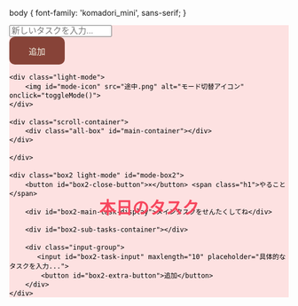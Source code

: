 <!DOCTYPE html>
<title>todotask</title>
<html lang="ja">
<head>
<meta name="viewport" content="width=device-width, initial-scale=1.0">
<style>
/* ----------------------------
   フォントと色定義
---------------------------- */
    @font-face {
        font-family: 'komadori_mini';
        src: url('komadori-mini.otf') format('opentype');
    }

    :root {
        --background: #F3F3E6;
    }

/* ----------------------------
   全体のレイアウト（html / body） - PCデフォルト
---------------------------- */
    html {
        height: 100vh;
        margin: 0;
        padding: 0;
    }

    body {
        width: 100vw;
        height: 100vh;
        margin: 0;
        padding: 0;
        display: flex;
        align-items: center;
        justify-content: center;
        font-family: 'komadori_mini', sans-serif;
        background-color: var(--background);
        overflow-x: hidden;
        gap: 40px;
        box-sizing: border-box;
    }

/* ライト・ダークモード */
    body.light-mode {
        background-color: var(--background);
        color: #333333;
    }

    body.dark-mode {
        background-color: #67403b;
        color: #F3F3E6;
    }

/* ----------------------------
   アイコン
---------------------------- */
    img {
        width: 30px;
        height: auto;
        cursor: pointer;
        transition: transform 0.2s;
        position: absolute;
        top: 10px;
        right: 10px;
        z-index: 100;
    }

    img:hover {
        transform: scale(1.1);
    }

/* ----------------------------
   メインボックス（枠） - PCデフォルト
---------------------------- */
    .box {
        width: 600px;
        height: 400px;
        display: flex;
        flex-direction: column;
        align-items: center;
        justify-content: flex-start;
        border-radius: 10px;
        box-shadow: 0 2px 6px rgba(0, 0, 0, 0.1);
        position: relative;
        flex-shrink: 0;
        padding-top: 20px;
    }

    .box.dark-mode {
        background-color: #4a62b1;
        color: white;
    }

    .box.light-mode {
        background-color: rgb(253, 225, 225);
        color: #000;
    }

    /* 見出し */
    .h1 {
        font-size: 30px;
        color: #F7465D;
        margin: 0;
        font-weight: bold;
        position: absolute;
        top: 10%;
        left: 50%;
        transform: translateX(-50%);
        text-align: center;
    }

/* ----------------------------
   入力エリア - PCデフォルト
---------------------------- */
    .input-group {
        display: flex;
        align-items: center;
        gap: 10px;
        justify-content: center;
        position: absolute;
        top: 25%;
    }

    #task-input {
        width: 400px;
        height: 50px;
        font-size: 15px;
        border-radius: 10px;
        text-align: center;
        line-height: 40px;
        padding: 0;
        resize: none;
    }

    #task-input::placeholder {
        font-size: 15px;
    }

    #extra-button {
        width: 100px;
        height: 50px;
        background-color: var(--background);
        color: #F3F3E6;
        background-color: #874338;
        font-size: 15px;
        border-radius: 10px;
        border: none;
        display: flex;
        align-items: center;
        justify-content: center;
        cursor: pointer;
    }

/* ----------------------------
   タスクリスト表示 - PCデフォルト
---------------------------- */
    /*タスクスクロール*/
    .scroll-container {
        width: 100%;
        height: 200px;
        overflow-y: auto;
        margin-top: 30%;
    }

    .all-box {
        display: flex;
        flex-direction: column;
        align-items: center;
        margin-top: 0;
        gap: 10px;
    }

    .item-box {
        width: 480px;
        display: flex;
        flex-direction: row;
        align-items: center;
        justify-content: space-between;
        background-color: #FFF2B4;
        padding: 16px;
        border-radius: 10px;
    }

    .item-box.selected {
        background-color: #ffed92;
    }

    .item-content {
        font-size: 15px;
        color: #000;
        margin: 0;
        padding: 0;
        display: flex;
        align-items: center;
        flex-grow: 1;
    }

    .remove-button {
        background: none;
        color: #F7465D;
        font-size: 15px;
        border: none;
        cursor: pointer;
        display: flex;
        align-items: center;
        justify-content: center;
        flex-shrink: 0;
    }
    
    .check-button {
        width: 20px;
        height: 20px;
        border: 2px solid #333;
        border-radius: 4px; 
        cursor: pointer;
        margin-right: 10px; 
        display: inline-block; 
        flex-shrink: 0;
    }

    .check-button.checked {
        background-color: #333;
    }

    .item-content.completed {
        text-decoration: line-through;
        color: #aaa;
    }

/* ----------------------------
   詳細box (box2) - PCデフォルト
---------------------------- */
    .box2 {
        position: fixed; /* 常に画面に固定 */
        top: 50%;
        left: 50%;
        transform: translate(-50%, -50%) translateX(100vw); /* 画面右に隠す */
        width: 600px;
        height: 400px;
        transition: transform 0.3s ease;
        border-radius: 10px;
        box-shadow: 0 2px 6px rgba(0, 0, 0, 0.1);
        display: flex;
        flex-direction: column;
        align-items: center;
        padding-top: 20px;
        z-index: 99;
    }

    .box2.show-pc { /* PC用の表示クラス */
        transform: translate(-50%, -50%) translateX(0); /* 画面中央に表示 */
    }

    .box2.dark-mode {
        background-color: #3d8860;
        color: white;
    }

    .box2.light-mode {
        background-color: rgb(253, 225, 225);
        color: #000;
    }

    .box2 .h1 {
        top: 10%;
    }

    .box2 .input-group {
        position: absolute;
        top: 25%;
        margin: 0;
        justify-content: center;
    }

    /* box2内のメインタスク表示用 */
    #box2-main-task-display {
        width: 480px;
        background-color: #ffed92;
        padding: 16px;
        border-radius: 10px;
        font-size: 18px;
        color: #000;
        text-align: center;
        margin-bottom: 20px;
        margin-top: 30%;
    }

    #box2-task-input {
        width: 400px;
        height: 50px;
        font-size: 15px;
        border-radius: 10px;
        text-align: center;
        line-height: 40px;
        padding: 0;
        resize: none;
    }

    #box2-task-input::placeholder {
        font-size: 15px;
    }

    #box2-extra-button {
        width: 100px;
        height: 50px;
        background-color: var(--background);
        color: #F3F3E6;
        background-color: #874338;
        font-size: 15px;
        border-radius: 10px;
        border: none;
        display: flex;
        align-items: center;
        justify-content: center;
        cursor: pointer;
    }

    /* box2内のサブタスク用スクロールコンテナ */
    #box2-sub-tasks-container {
        width: 100%;
        height: 200px;
        overflow-y: auto;
        display: flex;
        flex-direction: column;
        align-items: center;
        padding: 0 20px;
        margin-top: 10px;
    }

    /* box2内のサブタスク用スタイル */
    .box2 .item-box {
        width: 480px;
        display: flex;
        flex-direction: row;
        align-items: center;
        justify-content: space-between;
        background-color: #b4ffb4;
        padding: 16px;
        border-radius: 10px;
        margin-bottom: 10px;
    }

    .box2 .item-content {
        font-size: 15px;
        color: #000;
        margin: 0;
        padding: 0;
        display: flex;
        align-items: center;
        flex-grow: 1;
    }

    .box2 .remove-button,
    .box2 .check-button {
        flex-shrink: 0;
    }

    .box2 .item-content.completed {
        text-decoration: line-through;
        color: #aaa;
    }

    .item-box.selected {
        background-color: #ffed92;
    }

    /* box2を閉じるボタンの追加 */
    #box2-close-button {
        position: absolute;
        top: 10px;
        left: 10px;
        background: none;
        border: none;
        font-size: 24px;
        color: #333;
        cursor: pointer;
        z-index: 10; /* 他の要素より前面に */
    }
    .box2.dark-mode #box2-close-button {
        color: white;
    }


/* ----------------------------
   メディアクエリ (スマートフォン最適化)
---------------------------- */
    @media (max-width: 600px) {
        body {
            flex-direction: column;
            padding: 10px;
            gap: 20px;
            justify-content: flex-start;
        }

        .box {
            width: 95%;
            height: 350px;
            box-sizing: border-box;
            position: static;
            transform: none;
            margin: 0 auto;
            box-shadow: 0 1px 4px rgba(0, 0, 0, 0.1);
            padding-top: 15px;
        }

        .h1 {
            font-size: 24px;
            position: static;
            transform: none;
            margin-bottom: 20px;
            top: unset;
        }

        .input-group {
            position: static;
            transform: none;
            flex-direction: column;
            align-items: center;
            top: unset;
            margin-bottom: 15px;
        }

        #task-input, #box2-task-input {
            width: 90%;
            height: 40px;
            font-size: 14px;
            margin-bottom: 10px;
        }

        #extra-button, #box2-extra-button {
            width: 150px;
            height: 40px;
            font-size: 14px;
        }

        .scroll-container {
            width: 95%;
            height: 150px;
            margin-top: 15px;
            padding: 0 10px;
        }
        
        .item-box, .box2 .item-box, #box2-main-task-display {
            width: 95%;
            padding: 12px;
            font-size: 14px;
        }

        .item-content {
            font-size: 14px;
        }

        .remove-button, .check-button {
            font-size: 14px;
        }

        /* box2のスマートフォン専用スタイル */
        .box2 {
            top: auto; /* topの指定を解除 */
            bottom: -100vh; /* 画面下部に隠す */
            left: 0;
            width: 100vw;
            height: 80vh; /* 画面の80%の高さで表示 */
            transform: translateX(0) translateY(0); /* transformをリセットしてbottomで制御 */
            transition: bottom 0.3s ease; /* bottomプロパティをアニメーション */
            border-bottom-left-radius: 0;
            border-bottom-right-radius: 0;
            padding-top: 50px;
        }

        .box2.show-mobile { /* スマホ用の表示クラス */
            bottom: 0; /* 画面下部に表示 */
        }
        
        /* スマートフォンでのアイコン位置調整 */
        img {
            top: 10px;
            right: 10px;
        }

        .box2 .h1 {
            position: static;
            transform: none;
            margin-bottom: 20px;
            top: unset;
        }

        .box2 .input-group {
            position: static;
            transform: none;
            margin-top: 20px;
            margin-bottom: 20px;
        }

        #box2-main-task-display {
            position: static;
            transform: none;
            margin-top: 0;
        }
        
        #box2-sub-tasks-container {
            position: static;
            transform: none;
            margin-top: 10px;
            height: 180px;
        }

        /* スマホ版の閉じるボタン位置調整 */
        #box2-close-button {
            top: 15px;
            left: 15px;
            font-size: 28px; /* スマホでは少し大きめに */
        }
    }
</style>
</head>

body {
  font-family: 'komadori_mini', sans-serif;
}

<body id ="mode-body">
    <div class="box light-mode" id="mode-box">
        <span class ="h1">本日のタスク</span>
    <div class="input-group">
        <input id="task-input" maxlength="10" placeholder="新しいタスクを入力...">
        <button id="extra-button">追加</button>
    </div>

    <div class="light-mode">
        <img id="mode-icon" src="途中.png" alt="モード切替アイコン" onclick="toggleMode()">
    </div>
    
    <div class="scroll-container">
        <div class="all-box" id="main-container"></div>
    </div>

    </div>

    <div class="box2 light-mode" id="mode-box2">
        <button id="box2-close-button">×</button> <span class="h1">やること</span>
        
        <div id="box2-main-task-display">メインタスクをせんたくしてね</div>
        
        <div id="box2-sub-tasks-container"></div>

        <div class="input-group">
           <input id="box2-task-input" maxlength="10" placeholder="具体的なタスクを入力...">
            <button id="box2-extra-button">追加</button>
        </div>
    </div>

<script>
// ===============================
//        モード切り替え機能
// ===============================
    let isLight = true;

    function toggleMode() {
        const modeBody = document.getElementById('mode-body');
        const modeIcon = document.getElementById('mode-icon');
        const modeBox = document.getElementById('mode-box');
        const modeBox2 = document.getElementById('mode-box2');

        if (isLight) {
            modeBody.classList.remove('light-mode');
            modeBody.classList.add('dark-mode');

            modeBox.classList.remove('light-mode');
            modeBox.classList.add('dark-mode');

            modeBox2.classList.remove('light-mode');
            modeBox2.classList.add('dark-mode');

            modeIcon.src = '終わり.png';
        } else {
            modeBody.classList.remove('dark-mode');
            modeBody.classList.add('light-mode');

            modeBox.classList.remove('dark-mode');
            modeBox.classList.add('light-mode');

            modeBox2.classList.remove('dark-mode');
            modeBox2.classList.add('light-mode');

            modeIcon.src = '途中.png';
        }

        isLight = !isLight;
    }

// ===============================
//        要素取得（共通）
// ===============================
    const mainContainer = document.getElementById('main-container'); // メインのタスクリスト
    const extraButton = document.getElementById('extra-button');
    const taskInput = document.getElementById('task-input');
    
    const box2MainTaskDisplay = document.getElementById('box2-main-task-display'); // box2のメインタスク表示エリア
    const box2SubTasksContainer = document.getElementById('box2-sub-tasks-container'); // box2のサブタスクリスト
    const box2Input = document.getElementById('box2-task-input');
    const box2Button = document.getElementById('box2-extra-button');
    const box2 = document.getElementById('mode-box2'); // box2要素を取得
    const box2CloseButton = document.getElementById('box2-close-button'); // 閉じるボタン

    let selectedMainTask = null; // 現在選択されているメインタスク

// ===============================
//    ロード時：保存済みタスクを表示
// ===============================
    window.onload = function () {
        const savedMainTasks = JSON.parse(localStorage.getItem("mainTasks")) || [];
        savedMainTasks.forEach(taskData => {
            createTaskBox(taskData.task, taskData.completed, taskData.subTasks);
        });

        // box2の初期表示をリセット
        box2MainTaskDisplay.textContent = 'メインタスクをせんたくしてね';
        box2SubTasksContainer.innerHTML = '';
        selectedMainTask = null; // 初期化
    };

// ===============================
//     タスク追加 (メイン)
// ===============================
    extraButton.addEventListener('click', () => {
        const task = taskInput.value.trim();
        if (task === "") return;

        createTaskBox(task, false, []); // 新規タスクは未完了、サブタスクなし
        saveTasks(); // 全タスクを保存
        taskInput.value = ""; 
    });

// ===============================
//   タスク追加 (box2 サブタスク)
// ===============================
    box2Button.addEventListener('click', () => {
        const subTask = box2Input.value.trim();
        if (subTask === "" || !selectedMainTask) return; // メインタスクが選択されていない場合は何もしない

        // 選択中のメインタスクのサブタスクリストに追加
        selectedMainTask.subTasks.push({ task: subTask, completed: false });
        saveTasks(); // 全タスクを保存

        // box2にサブタスクを表示
        createSubTaskBox(subTask, false, box2SubTasksContainer, selectedMainTask); 
        box2Input.value = "";
    });

// ===============================
//    タスク保存（localStorage）
// ===============================
    function saveTasks() {
        const allMainTasks = [];
        // mainContainer内のすべてのタスクデータを収集
        mainContainer.querySelectorAll('.item-box').forEach(box => {
            const taskText = box.querySelector('.item-content').textContent;
            const completed = box.querySelector('.check-button').classList.contains('checked');
            // サブタスクは選択されたメインタスクにのみ紐づいているので、直接保存しない
            // createTaskBox関数で渡されるsubTasksは、初回ロード時にのみ使用されることを想定
            // 実際はselectedMainTaskオブジェクト経由でサブタスクを管理する
            const savedSubTasks = JSON.parse(localStorage.getItem(`subTasks_${taskText}`)) || [];
            allMainTasks.push({
                task: taskText,
                completed: completed,
                subTasks: savedSubTasks // ここでサブタスクを保存
            });
        });
        localStorage.setItem("mainTasks", JSON.stringify(allMainTasks));

        // 選択中のメインタスクがある場合、そのサブタスクを保存
        if (selectedMainTask) {
             localStorage.setItem(`subTasks_${selectedMainTask.task}`, JSON.stringify(selectedMainTask.subTasks));
        }
    }


// ===============================
//     タスク削除 (メイン/サブ)
// ===============================
    function removeTask(taskText, containerElement, isSubTask = false, parentTask = null) {
        let saved;
        let updated;

        if (isSubTask && parentTask) {
            // サブタスクの場合
            parentTask.subTasks = parentTask.subTasks.filter(st => st.task !== taskText);
            localStorage.setItem(`subTasks_${parentTask.task}`, JSON.stringify(parentTask.subTasks));
            // box2SubTasksContainerから該当要素を削除
            const targetBox = Array.from(containerElement.children).find(child => 
                child.querySelector('.item-content') && child.querySelector('.item-content').textContent === taskText
            );
            if (targetBox) {
                containerElement.removeChild(targetBox);
            }

        } else {
            // メインタスクの場合
            saved = JSON.parse(localStorage.getItem("mainTasks")) || [];
            updated = saved.filter(t => t.task !== taskText);
            localStorage.setItem("mainTasks", JSON.stringify(updated));
            containerElement.innerHTML = ''; // 一度コンテナをクリア
            updated.forEach(taskData => { // 残りのタスクを再描画
                createTaskBox(taskData.task, taskData.completed, taskData.subTasks);
            });
            // 削除されたタスクが選択中のメインタスクだった場合、box2をリセット
            if (selectedMainTask && selectedMainTask.task === taskText) {
                box2MainTaskDisplay.textContent = 'メインタスクをせんたくしてね';
                box2SubTasksContainer.innerHTML = '';
                selectedMainTask = null;
                // box2を閉じる
                box2.classList.remove('show-pc');
                box2.classList.remove('show-mobile');
            }
            // 関連するサブタスクのlocalStorageも削除
            localStorage.removeItem(`subTasks_${taskText}`);
        }
    }

// ===============================
//   タスク表示ボックス作成 (メイン)
// ===============================
    function createTaskBox(task, completed, subTasksData) {
        const box = document.createElement('div');
        box.className = 'item-box';

        const checkBtn = document.createElement('div');
        checkBtn.className = 'check-button';
        if (completed) {
            checkBtn.classList.add('checked');
        }

        const content = document.createElement('div');
        content.className = 'item-content';
        content.textContent = task;
        if (completed) {
            content.classList.add('completed');
        }

        const removeBtn = document.createElement('button');
        removeBtn.className = 'remove-button';
        removeBtn.textContent = '削除';

        // イベントリスナーの追加
        checkBtn.addEventListener('click', (e) => {
            e.stopPropagation(); // イベント伝播を停止
            checkBtn.classList.toggle('checked');
            content.classList.toggle('completed');
            // localStorage の状態も更新
            const savedMainTasks = JSON.parse(localStorage.getItem("mainTasks")) || [];
            const taskIndex = savedMainTasks.findIndex(t => t.task === task);
            if (taskIndex !== -1) {
                savedMainTasks[taskIndex].completed = checkBtn.classList.contains('checked');
                localStorage.setItem("mainTasks", JSON.stringify(savedMainTasks));
            }
        });

        removeBtn.addEventListener('click', (e) => {
            e.stopPropagation(); // イベント伝播を停止
            removeTask(task, mainContainer, false);
        });

        box.addEventListener('click', () => {
            const allBoxes = document.querySelectorAll('#main-container .item-box');
            allBoxes.forEach(b => b.classList.remove('selected'));
            box.classList.add('selected');

            // 選択されたメインタスクをセット
            selectedMainTask = { task: task, completed: completed, subTasks: subTasksData || [] };
            box2MainTaskDisplay.textContent = task; // box2のメインタスク表示を更新
            
            // box2のサブタスクをクリアして再描画
            box2SubTasksContainer.innerHTML = '';
            // サブタスクを localStorage からロードして表示
            const savedSubTasks = JSON.parse(localStorage.getItem(`subTasks_${task}`)) || [];
            selectedMainTask.subTasks = savedSubTasks; // selectedMainTaskのサブタスクも更新
            savedSubTasks.forEach(subTaskData => {
                createSubTaskBox(subTaskData.task, subTaskData.completed, box2SubTasksContainer, selectedMainTask);
            });

            // box2を表示
            if (window.innerWidth > 600) { // PC画面の場合 (600pxより大きい場合)
                box2.classList.add('show-pc');
            } else { // スマートフォン画面の場合 (600px以下の場合)
                box2.classList.add('show-mobile');
            }
        });

        box.appendChild(checkBtn);
        box.appendChild(content);
        box.appendChild(removeBtn);

        mainContainer.appendChild(box);
    }

// ===============================
//  サブタスク表示ボックス作成 (box2用)
// ===============================
    function createSubTaskBox(subTask, completed, containerElement, parentTask) {
        const box = document.createElement('div');
        box.className = 'item-box'; // スタイルは共通

        const checkBtn = document.createElement('div');
        checkBtn.className = 'check-button';
        if (completed) {
            checkBtn.classList.add('checked');
        }

        const content = document.createElement('div');
        content.className = 'item-content';
        content.textContent = subTask;
        if (completed) {
            content.classList.add('completed');
        }

        const removeBtn = document.createElement('button');
        removeBtn.className = 'remove-button';
        removeBtn.textContent = '削除';

        // イベントリスナーの追加
        checkBtn.addEventListener('click', (e) => {
            e.stopPropagation(); // イベント伝播を停止
            checkBtn.classList.toggle('checked');
            content.classList.toggle('completed');
            // localStorage のサブタスクの状態も更新
            if (parentTask) {
                const subTaskIndex = parentTask.subTasks.findIndex(st => st.task === subTask);
                if (subTaskIndex !== -1) {
                    parentTask.subTasks[subTaskIndex].completed = checkBtn.classList.contains('checked');
                    localStorage.setItem(`subTasks_${parentTask.task}`, JSON.stringify(parentTask.subTasks));
                }
            }
        });

        removeBtn.addEventListener('click', (e) => {
            e.stopPropagation(); // イベント伝播を停止
            removeTask(subTask, containerElement, true, parentTask);
        });

        box.appendChild(checkBtn);
        box.appendChild(content);
        box.appendChild(removeBtn);

        containerElement.appendChild(box);
    }

    // box2を閉じるボタンのイベントリスナー
    box2CloseButton.addEventListener('click', () => {
        box2.classList.remove('show-pc');
        box2.classList.remove('show-mobile');
    });

</script>
</body>
</html>

